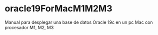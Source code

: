 # oracle19ForMacM1M2M3
Manual para desplegar una base de datos Oracle 19c en un pc Mac con procesador M1, M2, M3
